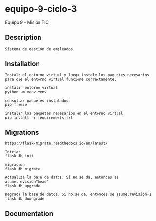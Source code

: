 # equipo-9-ciclo-3
Equipo 9 - Misión TIC

## Description

```
Sistema de gestión de empleados
```

## Installation

```
Instale el entorno virtual y luego instale los paquetes necesarios para que el entorno virtual funcione correctamente.

instalar entorno virtual
python -m venv venv

consultar paquetes instalados
pip freeze

instalar los paquetes necesarios en el entorno virtual
pip install -r requirements.txt
```

## Migrations

```
https://flask-migrate.readthedocs.io/en/latest/

Iniciar
flask db init

migracion
flask db migrate

Actualiza la base de datos. Si no se da, entonces se asume.revision"head"
flask db upgrade

Degrada la base de datos. Si no se da, entonces se asume.revision-1
flask db downgrade
```

## Documentation

```

```
